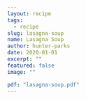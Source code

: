 ```yaml
---
layout: recipe
tags:
  - recipe
slug: lasagna-soup
name: Lasagna Soup
author: hunter-parks
date: 2020-01-01
excerpt: ""
featured: false
image: ""

pdf: "lasagna-soup.pdf"
---
```

